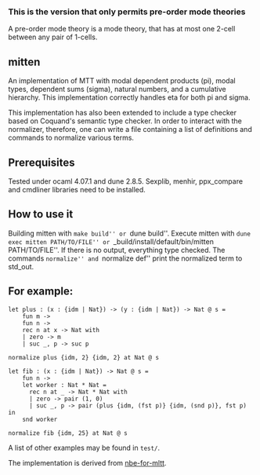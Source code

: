 ### This is the version that only permits pre-order mode theories ###
A pre-order mode theory is a mode theory, that has at most one 2-cell between any pair of 1-cells.

## mitten
An implementation of MTT with modal dependent products (pi), modal types, dependent sums (sigma),
natural numbers, and a cumulative hierarchy. This implementation correctly handles eta for both pi
and sigma.

This implementation has also been extended to include a type checker based on Coquand's semantic
type checker. In order to interact with the normalizer, therefore, one can write a file containing a
list of definitions and commands to normalize various terms.

## Prerequisites 
Tested under ocaml 4.07.1 and dune 2.8.5. Sexplib, menhir, ppx_compare and cmdliner libraries need to be installed.

## How to use it
Building mitten with ``make build'' or ``dune build''. Execute mitten with ``dune exec mitten PATH/TO/FILE'' or ``_build/install/default/bin/mitten PATH/TO/FILE''. 
If there is no output, everything type checked. The commands ``normalize'' and ``normalize def'' print the normalized term to std_out.

## For example:

```
let plus : (x : {idm | Nat}) -> (y : {idm | Nat}) -> Nat @ s =
    fun m ->
    fun n ->
    rec n at x -> Nat with
    | zero -> m
    | suc _, p -> suc p

normalize plus {idm, 2} {idm, 2} at Nat @ s

let fib : (x : {idm | Nat}) -> Nat @ s =
    fun n ->
    let worker : Nat * Nat =
      rec n at _ -> Nat * Nat with
      | zero -> pair (1, 0)
      | suc _, p -> pair (plus {idm, (fst p)} {idm, (snd p)}, fst p) in
    snd worker

normalize fib {idm, 25} at Nat @ s
```

A list of other examples may be found in `test/`.

The implementation is derived from [nbe-for-mltt](https://github.com/jozefg/nbe-for-mltt).

